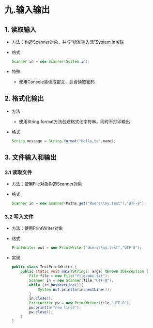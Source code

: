 # 九.输入输出

## 1. 读取输入

- 方法：构造Scanner对象，并与“标准输入流”System.in关联

- 格式

  ```java
  Scanner in = new Scanner(System.in);
  ```

- 特殊

  - 使用Console类读取密文，适合读取密码

## 2. 格式化输出

- 方法

  - 使用String.format方法创建格式化字符串，同时不打印输出

- 格式

  ```java
  String message = String.format("Hello,%s",name);
  ```

## 3. 文件输入和输出

### 3.1 读取文件

- 方法：使用File对象构造Scanner对象

- 格式

  ```java
  Scanner in = new Scanner(Paths.get("Users\\my.text"),"UTF-8");
  ```

### 3.2 写入文件

- 方法：使用PrintWriter对象

- 格式

  ```java
  PrintWriter out = new PrintWriter("Users\\my.text","UTF-8");
  ```

- 实现

  ```java
  public class TestPrintWriter {
      public static void main(String[] args) throws IOException {
          File file = new File("file/abc.txt");
          Scanner in = new Scanner(file,"UTF-8");
          while (in.hasNextLine()){
              System.out.println(in.nextLine());
          }
          in.close();
          PrintWriter pw = new PrintWriter(file,"UTF-8");
          pw.println("new line3");
          pw.close();
      }
  }
  ```

















